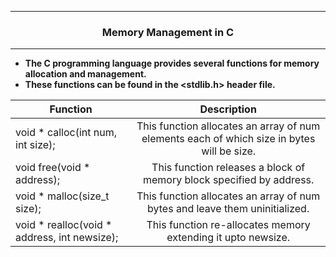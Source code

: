 -----------------------------------------------------------------------
### <p align="center"> Memory Management in C </p>

-----------------------------------------------------------------------

* **The C programming language provides several functions for memory allocation and management.**
* **These functions can be found in the <stdlib.h> header file.**

|            Function                                     |  Description  | 
|-----------------------------------------------------    |:-------------:|
| void * calloc(int num, int size);                       | This function allocates an array of num elements each of which size in bytes will be size. | 
| void free(void * address);                              | This function releases a block of memory block specified by address.  |   
| void * malloc(size_t size);                             | This function allocates an array of num bytes and leave them uninitialized. |   
| void * realloc(void * address, int newsize);            | This function re-allocates memory extending it upto newsize. |
